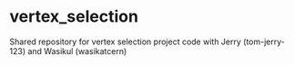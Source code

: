 # vertex_selection

Shared repository for vertex selection project code with Jerry (tom-jerry-123) and Wasikul (wasikatcern)
